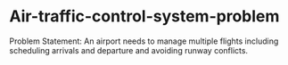 # Air-traffic-control-system-problem
Problem Statement: An airport needs to manage multiple flights including scheduling arrivals and departure and avoiding runway conflicts.
